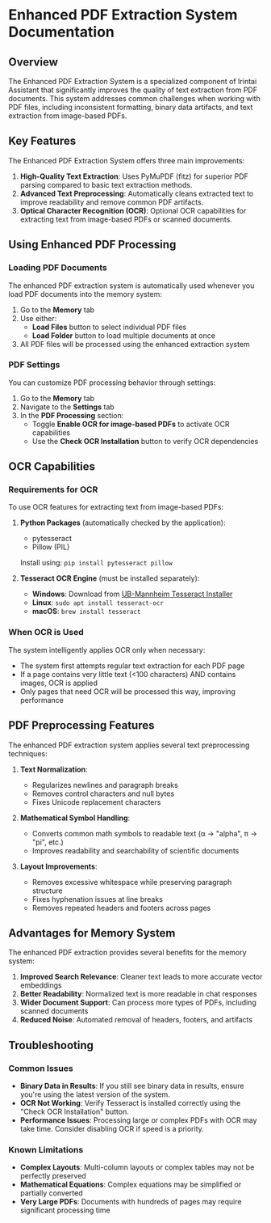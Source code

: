 # Enhanced PDF Extraction System Documentation

## Overview

The Enhanced PDF Extraction System is a specialized component of Irintai Assistant that significantly improves the quality of text extraction from PDF documents. This system addresses common challenges when working with PDF files, including inconsistent formatting, binary data artifacts, and text extraction from image-based PDFs.

## Key Features

The Enhanced PDF Extraction System offers three main improvements:

1. **High-Quality Text Extraction**: Uses PyMuPDF (fitz) for superior PDF parsing compared to basic text extraction methods.
2. **Advanced Text Preprocessing**: Automatically cleans extracted text to improve readability and remove common PDF artifacts.
3. **Optical Character Recognition (OCR)**: Optional OCR capabilities for extracting text from image-based PDFs or scanned documents.

## Using Enhanced PDF Processing

### Loading PDF Documents

The enhanced PDF extraction system is automatically used whenever you load PDF documents into the memory system:

1. Go to the **Memory** tab
2. Use either:
   - **Load Files** button to select individual PDF files
   - **Load Folder** button to load multiple documents at once
3. All PDF files will be processed using the enhanced extraction system

### PDF Settings

You can customize PDF processing behavior through settings:

1. Go to the **Memory** tab
2. Navigate to the **Settings** tab
3. In the **PDF Processing** section:
   - Toggle **Enable OCR for image-based PDFs** to activate OCR capabilities
   - Use the **Check OCR Installation** button to verify OCR dependencies

## OCR Capabilities

### Requirements for OCR

To use OCR features for extracting text from image-based PDFs:

1. **Python Packages** (automatically checked by the application):
   - pytesseract
   - Pillow (PIL)
   
   Install using: `pip install pytesseract pillow`

2. **Tesseract OCR Engine** (must be installed separately):
   - **Windows**: Download from [UB-Mannheim Tesseract Installer](https://github.com/UB-Mannheim/tesseract/wiki)
   - **Linux**: `sudo apt install tesseract-ocr`
   - **macOS**: `brew install tesseract`

### When OCR is Used

The system intelligently applies OCR only when necessary:

- The system first attempts regular text extraction for each PDF page
- If a page contains very little text (<100 characters) AND contains images, OCR is applied
- Only pages that need OCR will be processed this way, improving performance

## PDF Preprocessing Features

The enhanced PDF extraction system applies several text preprocessing techniques:

1. **Text Normalization**:
   - Regularizes newlines and paragraph breaks
   - Removes control characters and null bytes
   - Fixes Unicode replacement characters

2. **Mathematical Symbol Handling**:
   - Converts common math symbols to readable text (α → "alpha", π → "pi", etc.)
   - Improves readability and searchability of scientific documents

3. **Layout Improvements**:
   - Removes excessive whitespace while preserving paragraph structure
   - Fixes hyphenation issues at line breaks
   - Removes repeated headers and footers across pages

## Advantages for Memory System

The enhanced PDF extraction provides several benefits for the memory system:

1. **Improved Search Relevance**: Cleaner text leads to more accurate vector embeddings
2. **Better Readability**: Normalized text is more readable in chat responses
3. **Wider Document Support**: Can process more types of PDFs, including scanned documents
4. **Reduced Noise**: Automated removal of headers, footers, and artifacts

## Troubleshooting

### Common Issues

- **Binary Data in Results**: If you still see binary data in results, ensure you're using the latest version of the system.
- **OCR Not Working**: Verify Tesseract is installed correctly using the "Check OCR Installation" button.
- **Performance Issues**: Processing large or complex PDFs with OCR may take time. Consider disabling OCR if speed is a priority.

### Known Limitations

- **Complex Layouts**: Multi-column layouts or complex tables may not be perfectly preserved
- **Mathematical Equations**: Complex equations may be simplified or partially converted
- **Very Large PDFs**: Documents with hundreds of pages may require significant processing time
